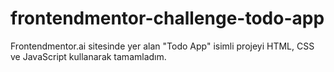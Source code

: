 # frontendmentor-challenge-todo-app
Frontendmentor.ai sitesinde yer alan "Todo App" isimli projeyi HTML, CSS ve JavaScript kullanarak tamamladım.
